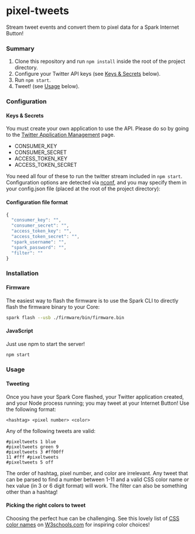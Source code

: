 pixel-tweets
============
Stream tweet events and convert them to pixel data for a Spark Internet Button!

### Summary

1. Clone this repository and run `npm install` inside the root of the project directory.
2. Configure your Twitter API keys (see [Keys & Secrets](#keys--secrets) below).
3. Run `npm start`.
4. Tweet! (see [Usage](#usage) below).

### Configuration

#### Keys & Secrets

You must create your own application to use the API. Please do so by going to the [Twitter Application Management](https://apps.twitter.com/) page.

* CONSUMER_KEY
* CONSUMER_SECRET
* ACCESS_TOKEN_KEY
* ACCESS_TOKEN_SECRET

You need all four of these to run the twitter stream included in `npm start`. Configuration options are detected via [nconf](https://github.com/indexzero/nconf), and you may specify them in your config.json file (placed at the root of the project directory):


#### Configuration file format
  ```js
  {
  	"consumer_key": "",
  	"consumer_secret": "",
  	"access_token_key": "",
  	"access_token_secret": "",
    "spark_username": "",
    "spark_password": "",
    "filter": ""
  }
  ```
  
### Installation
#### Firmware

The easiest way to flash the firmware is to use the Spark CLI to directly flash the firmware binary to your Core:

```bash
spark flash --usb ./firmware/bin/firmware.bin 
```

#### JavaScript

Just use npm to start the server!
```bash
npm start
```

### Usage

#### Tweeting
Once you have your Spark Core flashed, your Twitter application created, and your Node process running; you may tweet at your Internet Button! Use the following format:

```
<hashtag> <pixel number> <color>
```

Any of the following tweets are valid:
```
#pixeltweets 1 blue
#pixeltweets green 9
#pixeltweets 3 #ff00ff
11 #fff #pixeltweets
#pixeltweets 5 off
```

The order of hashtag, pixel number, and color are irrelevant. Any tweet that can be parsed to find a number between 1-11 and a valid CSS color name or hex value (in 3 or 6 digit format) will work. The filter can also be something other than a hashtag!

#### Picking the right colors to tweet

Choosing the perfect hue can be challenging. See this lovely list of [CSS color names](http://www.w3schools.com/cssref/css_colornames.asp) on [W3schools.com](http://www.w3schools.com/) for inspiring color choices!
